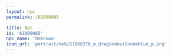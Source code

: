 ```yaml
---
layout: npc
permalink: /61000065

title: Npc
id: '61000065'
npc_name: 'Unknown'
icon_url: 'portrait/mob/21000276_m_dragondevilnoneblue_p.png'
---
```

